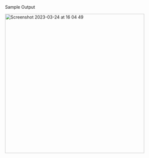 Sample Output


<img width="457" alt="Screenshot 2023-03-24 at 16 04 49" src="https://user-images.githubusercontent.com/112631548/227580429-5029dd1e-3bfd-4352-8284-c9cffe01d8b9.png">
